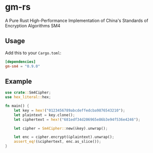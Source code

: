 # gm-rs

A Pure Rust High-Performance Implementation of China's Standards of Encryption Algorithms SM4

## Usage

Add this to your `Cargo.toml`:

```toml
[dependencies]
gm-sm4 = "0.9.0"
```

## Example

```rust
use crate::Sm4Cipher;
use hex_literal::hex;

fn main() {
    let key = hex!("0123456789abcdeffedcba9876543210");
    let plaintext = key.clone();
    let ciphertext = hex!("681edf34d206965e86b3e94f536e4246");

    let cipher = Sm4Cipher::new(&key).unwrap();

    let enc = cipher.encrypt(&plaintext).unwrap();
    assert_eq!(&ciphertext, enc.as_slice());
}

```
